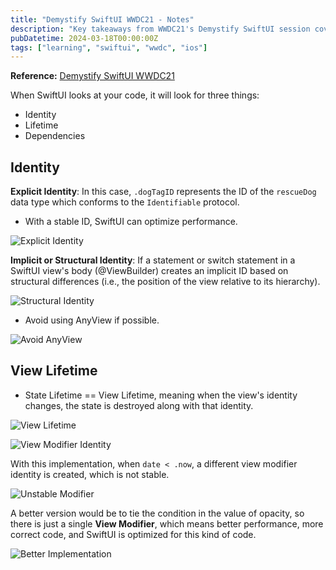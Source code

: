 ```yaml
---
title: "Demystify SwiftUI WWDC21 - Notes"
description: "Key takeaways from WWDC21's Demystify SwiftUI session covering identity, lifetime, and dependencies in SwiftUI."
pubDatetime: 2024-03-18T00:00:00Z
tags: ["learning", "swiftui", "wwdc", "ios"]
---
```


**Reference:** [Demystify SwiftUI WWDC21](https://developer.apple.com/wwdc21/10022)

When SwiftUI looks at your code, it will look for three things:
- Identity
- Lifetime
- Dependencies

## Identity

**Explicit Identity**: In this case, `.dogTagID` represents the ID of the `rescueDog` data type which conforms to the `Identifiable` protocol.
- With a stable ID, SwiftUI can optimize performance.

![Explicit Identity](/assets/img/2024/swiftui/cleanshot-2024-03-18-000001.jpg)

**Implicit or Structural Identity**: If a statement or switch statement in a SwiftUI view's body (@ViewBuilder) creates an implicit ID based on structural differences (i.e., the position of the view relative to its hierarchy).

![Structural Identity](/assets/img/2024/swiftui/cleanshot-2024-03-18-000004@2x.jpg)

- Avoid using AnyView if possible.

![Avoid AnyView](/assets/img/2024/swiftui/cleanshot-2024-03-18-000005@2x.jpg)

## View Lifetime
- State Lifetime == View Lifetime, meaning when the view's identity changes, the state is destroyed along with that identity.

![View Lifetime](/assets/img/2024/swiftui/cleanshot-2024-03-18-000007@2x.jpg)

![View Modifier Identity](/assets/img/2024/swiftui/cleanshot-2024-03-18-000008@2x.jpg)

With this implementation, when `date < .now`, a different view modifier identity is created, which is not stable.

![Unstable Modifier](/assets/img/2024/swiftui/cleanshot-2024-03-18-000009@2x.jpg)

A better version would be to tie the condition in the value of opacity, so there is just a single **View Modifier**, which means better performance, more correct code, and SwiftUI is optimized for this kind of code.

![Better Implementation](/assets/img/2024/swiftui/cleanshot-2024-03-18-000010@2x.jpg)